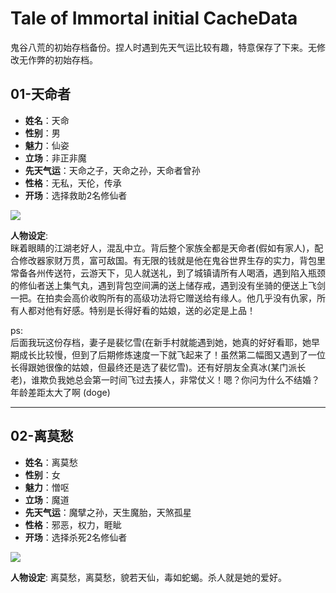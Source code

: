 # Tale of Immortal initial CacheData
鬼谷八荒的初始存档备份。捏人时遇到先天气运比较有趣，特意保存了下来。无修改无作弊的初始存档。


## 01-天命者
- **姓名**：天命
- **性别**：男
- **魅力**：仙姿
- **立场**：非正非魔
- **先天气运**：天命之子，天命之孙，天命者曾孙
- **性格**：无私，天伦，传承
- **开场**：选择救助2名修仙者

![](https://raw.githubusercontent.com/XHXIAIEIN/guigubahuang_CacheData/main/01_tianmingzhe/01_tianmingzhe.jpg)

**人物设定**:   
眯着眼睛的江湖老好人，混乱中立。背后整个家族全都是天命者(假如有家人)，配合修改器家财万贯，富可敌国。有无限的钱就是他在鬼谷世界生存的实力，背包里常备各州传送符，云游天下，见人就送礼，到了城镇请所有人喝酒，遇到陷入瓶颈的修仙者送上集气丸，遇到背包空间满的送上储存戒，遇到没有坐骑的便送上飞剑一把。在拍卖会高价收购所有的高级功法将它赠送给有缘人。他几乎没有仇家，所有人都对他有好感。特别是长得好看的姑娘，送的必定是上品！
  
  
ps:  
后面我玩这份存档，妻子是裴忆雪(在新手村就能遇到她，她真的好好看耶，她早期成长比较慢，但到了后期修炼速度一下就飞起来了！虽然第二幅图又遇到了一位长得跟她很像的姑娘，但最终还是选了裴忆雪)。还有好朋友全真冰(某门派长老)，谁欺负我她总会第一时间飞过去揍人，非常仗义！嗯？你问为什么不结婚？年龄差距太大了啊 (doge)
  
  
---
  
## 02-离莫愁
- **姓名**：离莫愁
- **性别**：女
- **魅力**：憎呕
- **立场**：魔道
- **先天气运**：魔擘之孙，天生魔胎，天煞孤星
- **性格**：邪恶，权力，睚眦
- **开场**：选择杀死2名修仙者

![](https://raw.githubusercontent.com/XHXIAIEIN/guigubahuang_CacheData/main/02_limochou/02_limochou.jpg)

**人物设定**: 
离莫愁，离莫愁，貌若天仙，毒如蛇蝎。杀人就是她的爱好。

